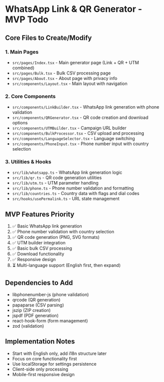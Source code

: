 # WhatsApp Link & QR Generator - MVP Todo

## Core Files to Create/Modify

### 1. Main Pages
- `src/pages/Index.tsx` - Main generator page (Link + QR + UTM combined)
- `src/pages/Bulk.tsx` - Bulk CSV processing page
- `src/pages/About.tsx` - About page with privacy info
- `src/components/Layout.tsx` - Main layout with navigation

### 2. Core Components
- `src/components/LinkBuilder.tsx` - WhatsApp link generation with phone validation
- `src/components/QRGenerator.tsx` - QR code creation and download options
- `src/components/UTMBuilder.tsx` - Campaign URL builder
- `src/components/BulkProcessor.tsx` - CSV upload and processing
- `src/components/LanguageSelector.tsx` - Language switching
- `src/components/PhoneInput.tsx` - Phone number input with country selection

### 3. Utilities & Hooks
- `src/lib/whatsapp.ts` - WhatsApp link generation logic
- `src/lib/qr.ts` - QR code generation utilities
- `src/lib/utm.ts` - UTM parameter handling
- `src/lib/phone.ts` - Phone number validation and formatting
- `src/lib/countries.ts` - Country data with flags and dial codes
- `src/hooks/usePermalink.ts` - URL state management

## MVP Features Priority
1. ✅ Basic WhatsApp link generation
2. ✅ Phone number validation with country selection
3. ✅ QR code generation (PNG, SVG formats)
4. ✅ UTM builder integration
5. ✅ Basic bulk CSV processing
6. ✅ Download functionality
7. ✅ Responsive design
8. ⏳ Multi-language support (English first, then expand)

## Dependencies to Add
- libphonenumber-js (phone validation)
- qrcode (QR generation)
- papaparse (CSV parsing)
- jszip (ZIP creation)
- jspdf (PDF generation)
- react-hook-form (form management)
- zod (validation)

## Implementation Notes
- Start with English only, add i18n structure later
- Focus on core functionality first
- Use localStorage for settings persistence
- Client-side only processing
- Mobile-first responsive design